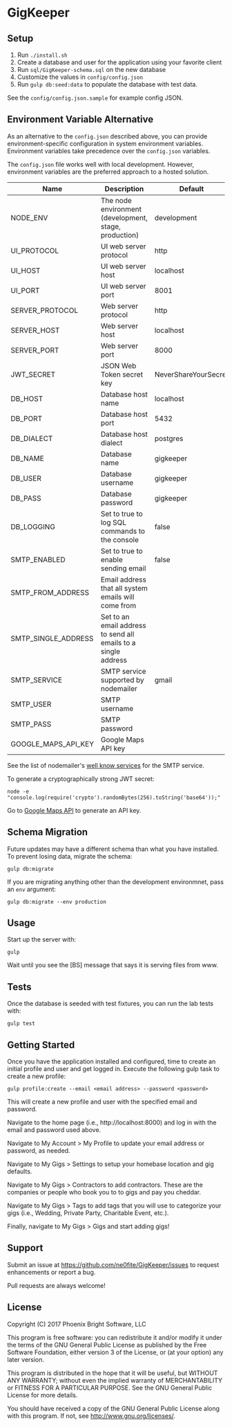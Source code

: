 # GigKeeper

## Setup

1. Run `./install.sh`
1. Create a database and user for the application using your favorite client
1. Run `sql/GigKeeper-schema.sql` on the new database
1. Customize the values in `config/config.json`
1. Run `gulp db:seed:data` to populate the database with test data.

See the `config/config.json.sample` for example config JSON.

## Environment Variable Alternative

As an alternative to the `config.json` described above, you can provide environment-specific configuration in system environment variables. Environment variables take precedence over the `config.json` variables.

The `config.json` file works well with local development. However, environment variables are the preferred approach to a hosted solution.

<table>
<thead>
<tr><th>Name</th><th>Description</th><th>Default</th></tr>
</thead>
<tbody>
<tr><td>NODE_ENV</td><td>The node environment (development, stage, production)</td><td>development</td></tr>
<tr><td>UI_PROTOCOL</td><td>UI web server protocol</td><td>http</td></tr>
<tr><td>UI_HOST</td><td>UI web server host</td><td>localhost</td></tr>
<tr><td>UI_PORT</td><td>UI web server port</td><td>8001</td></tr>
<tr><td>SERVER_PROTOCOL</td><td>Web server protocol</td><td>http</td></tr>
<tr><td>SERVER_HOST</td><td>Web server host</td><td>localhost</td></tr>
<tr><td>SERVER_PORT</td><td>Web server port</td><td>8000</td></tr>
<tr><td>JWT_SECRET</td><td>JSON Web Token secret key</td><td>NeverShareYourSecret</td></tr>
<tr><td>DB_HOST</td><td>Database host name</td><td>localhost</td></tr>
<tr><td>DB_PORT</td><td>Database host port</td><td>5432</td></tr>
<tr><td>DB_DIALECT</td><td>Database host dialect</td><td>postgres</td></tr>
<tr><td>DB_NAME</td><td>Database name</td><td>gigkeeper</td></tr>
<tr><td>DB_USER</td><td>Database username</td><td>gigkeeper</td></tr>
<tr><td>DB_PASS</td><td>Database password</td><td>gigkeeper</td></tr>
<tr><td>DB_LOGGING</td><td>Set to true to log SQL commands to the console</td><td>false</td></tr>
<tr><td>SMTP_ENABLED</td><td>Set to true to enable sending email</td><td>false</td></tr>
<tr><td>SMTP_FROM_ADDRESS</td><td>Email address that all system emails will come from</td><td></td></tr>
<tr><td>SMTP_SINGLE_ADDRESS</td><td>Set to an email address to send all emails to a single address</td><td></td></tr>
<tr><td>SMTP_SERVICE</td><td>SMTP service supported by nodemailer</td><td>gmail</td></tr>
<tr><td>SMTP_USER</td><td>SMTP username</td><td></td></tr>
<tr><td>SMTP_PASS</td><td>SMTP password</td><td></td></tr>
<tr><td>GOOGLE_MAPS_API_KEY</td><td>Google Maps API key</td><td></td></tr>
</tbody>
</table>

See the list of nodemailer's [well know services](https://github.com/nodemailer/nodemailer/blob/master/lib/well-known/services.json) for the SMTP service.

To generate a cryptographically strong JWT secret:

```
node -e "console.log(require('crypto').randomBytes(256).toString('base64'));"
```

Go to [Google Maps API](https://developers.google.com/maps/documentation/javascript/get-api-key) to generate an API key.

## Schema Migration

Future updates may have a different schema than what you have installed. To prevent losing data, migrate the schema:

```
gulp db:migrate
```

If you are migrating anything other than the development environmnet, pass an `env` argument:

```
gulp db:migrate --env production
```

## Usage

Start up the server with:

```gulp```

Wait until you see the [BS] message that says it is serving files from www.

## Tests

Once the database is seeded with test fixtures, you can run the lab tests with:

```gulp test```

## Getting Started

Once you have the application installed and configured, time to create an initial profile and user and get logged in. Execute the following gulp task to create a new profile:

```
gulp profile:create --email <email address> --password <password>
```

This will create a new profile and user with the specified email and password.

Navigate to the home page (i.e., http://localhost:8000) and log in with the email and password used above.

Navigate to My Account > My Profile to update your email address or password, as needed.

Navigate to My Gigs > Settings to setup your homebase location and gig defaults.

Navigate to My Gigs > Contractors to add contractors. These are the companies or people who book you to to gigs and pay you cheddar.

Navigate to My Gigs > Tags to add tags that you will use to categorize your gigs (i.e., Wedding, Private Party, Charitable Event, etc.).

Finally, navigate to My Gigs > Gigs and start adding gigs!

## Support

Submit an issue at <https://github.com/ne0fite/GigKeeper/issues> to request enhancements or report a bug.

Pull requests are always welcome!

## License

Copyright (C) 2017 Phoenix Bright Software, LLC

This program is free software: you can redistribute it and/or modify
it under the terms of the GNU General Public License as published by
the Free Software Foundation, either version 3 of the License, or
(at your option) any later version.

This program is distributed in the hope that it will be useful,
but WITHOUT ANY WARRANTY; without even the implied warranty of
MERCHANTABILITY or FITNESS FOR A PARTICULAR PURPOSE.  See the
GNU General Public License for more details.

You should have received a copy of the GNU General Public License
along with this program.  If not, see <http://www.gnu.org/licenses/>.

